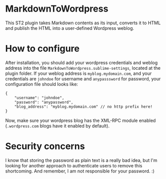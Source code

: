 MarkdownToWordpress
===================

This ST2 plugin takes Markdown contents as its input, converts it to HTML and publish the HTML into a user-defined Wordpress weblog.


# How to configure
After installation, you should add your wordpress credentials and weblog address into the file `MarkdownToWordpress.sublime-settings`, located at the plugin folder. If your weblog address is `myblog.mydomain.com`, and your credentials are `johndoe` for username and `anypasssword` for password, your configuration file should looks like:

    {
        "username": "johndoe",
        "password": "anypassword", 
        "blog_address": "myblog.mydomain.com" // no http prefix here!
    }

Now, make sure your wordpress blog has the XML-RPC module enabled (`.wordpress.com` blogs have it enabled by default).


# Security concerns
I know that storing the password as plain text is a really bad idea, but I'm looking for another approach to authenticate users to remove this shortcoming. And remember, I am not responsible for your password. :)

